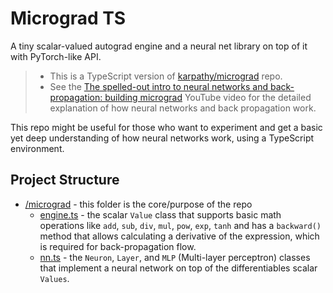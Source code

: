 # Micrograd TS

A tiny scalar-valued autograd engine and a neural net library on top of it with PyTorch-like API.

> - This is a TypeScript version of [karpathy/micrograd](https://github.com/karpathy/micrograd) repo.
> - See the [The spelled-out intro to neural networks and back-propagation: building micrograd](https://www.youtube.com/watch?v=VMj-3S1tku0) YouTube video for the detailed  explanation of how neural networks and back propagation work.

This repo might be useful for those who want to experiment and get a basic yet deep understanding of how neural networks work, using a TypeScript environment.  

## Project Structure

- [/micrograd](/micrograd/) - this folder is the core/purpose of the repo
  - [engine.ts](./micrograd/engine.ts) - the scalar `Value` class that supports basic math operations like `add`, `sub`, `div`, `mul`, `pow`, `exp`, `tanh` and has a `backward()` method that allows calculating a derivative of the expression, which is required for back-propagation flow.
  - [nn.ts](./micrograd/nn.ts) - the `Neuron`, `Layer`, and `MLP` (Multi-layer perceptron) classes that implement a neural network on top of the differentiables scalar `Values`. 